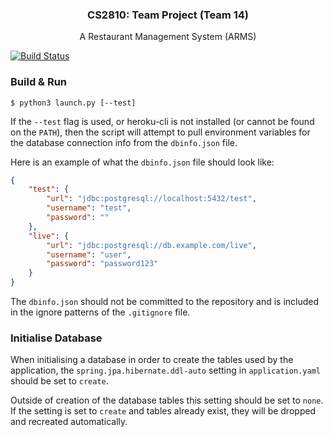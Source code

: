 <div align="center">
  <h3>CS2810: Team Project (Team 14)</h3>
  <p>A Restaurant Management System (ARMS)</p>
</div>

[![Build Status](https://travis-ci.com/RHUL-CS-Projects/TeamProject2019_14.svg?token=SRCEWBZueHRVzGg2uwk3&branch=master)](https://travis-ci.com/RHUL-CS-Projects/TeamProject2019_14)

### Build & Run

```
$ python3 launch.py [--test]
```

If the `--test` flag is used, or heroku-cli is not installed (or cannot be found
on the `PATH`), then the script will attempt to pull environment variables for
the database connection info from the `dbinfo.json` file.

Here is an example of what the `dbinfo.json` file should look like:
```json
{
    "test": {
        "url": "jdbc:postgresql://localhost:5432/test",
        "username": "test",
        "password": ""
    },
    "live": {
        "url": "jdbc:postgresql://db.example.com/live",
        "username": "user",
        "password": "password123"
    }
}
```

The `dbinfo.json` should not be committed to the repository and is included in
the ignore patterns of the `.gitignore` file.


### Initialise Database

When initialising a database in order to create the tables used by the
application, the `spring.jpa.hibernate.ddl-auto` setting in `application.yaml`
should be set to `create`.

Outside of creation of the database tables this
setting should be set to `none`. If the setting is set to `create` and tables
already exist, they will be dropped and recreated automatically.
